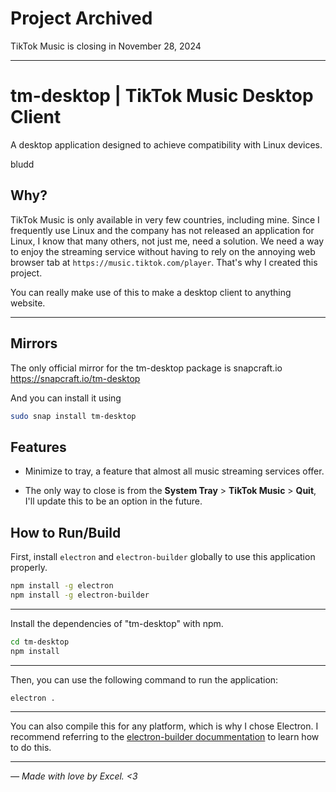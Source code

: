 # Project Archived
TikTok Music is closing in November 28, 2024
<hr>

# tm-desktop | TikTok Music Desktop Client

A desktop application designed to achieve compatibility with Linux devices.

bludd

## Why?
TikTok Music is only available in very few countries, including mine. Since I frequently use Linux and the company has not released an application for Linux, I know that many others, not just me, need a solution. We need a way to enjoy the streaming service without having to rely on the annoying web browser tab at `https://music.tiktok.com/player`. That's why I created this project.

You can really make use of this to make a desktop client to anything website.
<hr/>

## Mirrors
The only official mirror for the tm-desktop package is snapcraft.io
https://snapcraft.io/tm-desktop

And you can install it using 
```sh
sudo snap install tm-desktop
```

## Features
- Minimize to tray, a feature that almost all music streaming services offer.

- The only way to close is from the **System Tray** > **TikTok Music** > **Quit**, I'll update this to be an option in the future.

## How to Run/Build

First, install `electron` and `electron-builder` globally to use this application properly.

```sh
npm install -g electron
npm install -g electron-builder
```
<hr/>

Install the dependencies of "tm-desktop" with npm.

```sh
cd tm-desktop
npm install
```
<hr/>

Then, you can use the following command to run the application:
```sh
electron .
```
<hr/>

You can also compile this for any platform, which is why I chose Electron. I recommend referring to the [electron-builder docummentation](https://www.electron.build/cli) to learn how to do this.
<hr/>

_— Made with love by Excel. <3_

